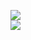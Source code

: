 [![](https://img.shields.io/badge/Made%20With-Github%20Spray-lightgrey.svg?style=for-the-badge&logo=github)](https://github.com/Annihil/github-spray#29567)  
[![](https://i.imgur.com/2DrTn0Z.gif)](https://github.com/Annihil/github-spray)